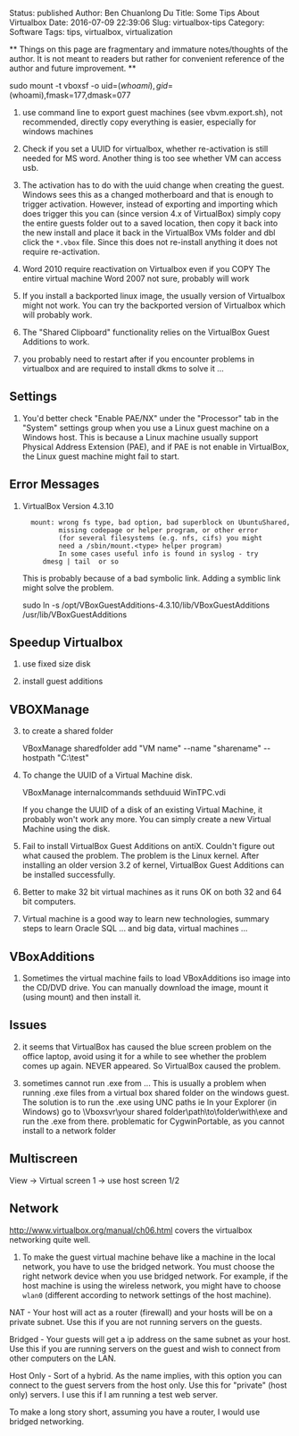 Status: published
Author: Ben Chuanlong Du
Title: Some Tips About Virtualbox
Date: 2016-07-09 22:39:06
Slug: virtualbox-tips
Category: Software
Tags: tips, virtualbox, virtualization

**
Things on this page are fragmentary and immature notes/thoughts of the author. 
It is not meant to readers but rather for convenient reference of the author and future improvement.
**

sudo mount -t vboxsf -o uid=$(whoami),gid=$(whoami),fmask=177,dmask=077
 
1. use command line to export guest machines (see vbvm.export.sh),
    not recommended, directly copy everything is easier,
    especially for windows machines

6. Check if you set a UUID for virtualbox, whether re-activation is still needed for MS word.
    Another thing is too see whether VM can access usb.

7. The activation has to do with the uuid change when creating the guest. 
    Windows sees this as a changed motherboard and that is enough to trigger activation.
    However, 
    instead of exporting and importing which does trigger this 
    you can (since version 4.x of VirtualBox) simply copy the entire guests folder out 
    to a saved location, 
    then copy it back into the new install 
    and place it back in the VirtualBox VMs folder and dbl click the `*.vbox` file. 
    Since this does not re-install anything it does not require re-activation.

8. Word 2010 require reactivation on Virtualbox even if you COPY The entire virtual machine 
    Word 2007 not sure, probably will work


9. If you install a backported linux image, 
    the usually version of Virtualbox might not work. 
    You can try the backported version of Virtualbox which will probably work.

1. The "Shared Clipboard" functionality relies on the VirtualBox Guest Additions to work.

2. you probably need to restart after if you encounter problems in virtualbox and are required to install dkms to solve it ...

## Settings

1. You'd better check "Enable PAE/NX" under the "Processor" tab in the "System" settings group
    when you use a Linux guest machine on a Windows host.
    This is because a Linux machine usually support Physical Address Extension (PAE),
    and if PAE is not enable in VirtualBox, 
    the Linux guest machine might fail to start.

## Error Messages

1. VirtualBox Version 4.3.10

         mount: wrong fs type, bad option, bad superblock on UbuntuShared,
                missing codepage or helper program, or other error
                (for several filesystems (e.g. nfs, cifs) you might
                need a /sbin/mount.<type> helper program)
                In some cases useful info is found in syslog - try
            dmesg | tail  or so

    This is probably because of a bad symbolic link.
    Adding a symblic link might solve the problem.

    sudo ln -s /opt/VBoxGuestAdditions-4.3.10/lib/VBoxGuestAdditions /usr/lib/VBoxGuestAdditions

## Speedup Virtualbox

1. use fixed size disk

2. install guest additions

## VBOXManage

3. to create a shared folder 

    VBoxManage sharedfolder add "VM name" --name "sharename" --hostpath "C:\test"

4. To change the UUID of a Virtual Machine disk.

    VBoxManage internalcommands sethduuid WinTPC.vdi 

    If you change the UUID of a disk of an existing Virtual Machine, 
    it probably won't work any more. 
    You can simply create a new Virtual Machine using the disk.

1. Fail to install VirtualBox Guest Additions on antiX. 
    Couldn't figure out what caused the problem. 
    The problem is the Linux kernel. 
    After installing an older version 3.2 of kernel, VirtualBox Guest Additions can be installed successfully.

2. Better to make 32 bit virtual machines as it runs OK on both 32 and 64 bit computers.

8. Virtual machine is a good way to learn new technologies, 
    summary steps to learn Oracle SQL ... and big data, virtual machines ...

## VBoxAdditions

1. Sometimes the virtual machine fails to load VBoxAdditions iso image into the CD/DVD drive. 
    You can manually download the image, mount it (using mount) and then install it.

## Issues

2. it seems that VirtualBox has caused the blue screen problem on the office laptop, 
    avoid using it for a while to see whether the problem comes up again.
    NEVER appeared. So VirtualBox caused the problem.


1. sometimes cannot run .exe from ...
    This is usually a problem when running .exe files 
    from a virtual box shared folder on the windows guest. 
    The solution is to run the .exe using UNC paths 
    ie In your Explorer (in Windows) go to \Vboxsvr\your shared folder\path\to\folder\with\exe 
    and run the .exe from there.
    problematic for CygwinPortable, as you cannot install to a network folder

## Multiscreen

View -> Virtual screen 1 -> use host screen 1/2

## Network

<http://www.virtualbox.org/manual/ch06.html> covers the virtualbox networking quite well.

1. To make the guest virtual machine behave like a machine in the local network,
    you have to use the bridged network.
    You must choose the right network device when you use bridged network. 
    For example, if the host machine is using the wireless network, 
    you might have to choose `wlan0` 
    (different according to network settings of the host machine).



NAT - Your host will act as a router (firewall) and your hosts will be on a private subnet. 
Use this if you are not running servers on the guests.

Bridged - Your guests will get a ip address on the same subnet as your host. 
Use this if you are running servers on the guest 
and wish to connect from other computers on the LAN.

Host Only - Sort of a hybrid. As the name implies, 
with this option you can connect to the guest servers from the host only. 
Use this for "private" (host only) servers. 
I use this if I am running a test web server.

To make a long story short, 
assuming you have a router, I would use bridged networking.
